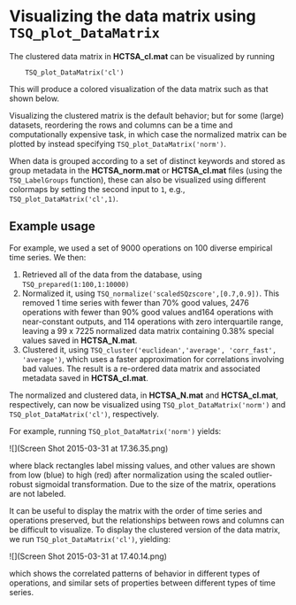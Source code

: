 # Visualizing the data matrix using `TSQ_plot_DataMatrix`
<!--{#sec:visualizing}-->

<!--There are many tasks that involve understanding the rich structure contained in data matrices by visualizing them.-->
<!--In this section we describe some basic tools we have developed to visualize the behavior of time series and operations in the data matrix.-->

<!--### Visualizing the data matrix using -->
<!--{#sec:visDatamatrix}-->

The clustered data matrix in **HCTSA_cl.mat** can be visualized by running

        TSQ_plot_DataMatrix('cl')

This will produce a colored visualization of the data matrix such as that shown below.

Visualizing the clustered matrix is the default behavior; but for some (large) datasets, reordering the rows and columns can be a time and computationally expensive task, in which case the normalized matrix can be plotted by instead specifying `TSQ_plot_DataMatrix('norm')`.

When data is grouped according to a set of distinct keywords and stored as group metadata in the **HCTSA_norm.mat** or **HCTSA_cl.mat** files (using the `TSQ_LabelGroups` function), these can also be visualized using different colormaps by setting the second input to `1`, e.g., `TSQ_plot_DataMatrix('cl',1)`.

## Example usage

For example, we used a set of 9000 operations on 100 diverse empirical time series.
We then:
1. Retrieved all of the data from the database, using `TSQ_prepared(1:100,1:10000)`
2. Normalized it, using `TSQ_normalize('scaledSQzscore',[0.7,0.9])`. This removed 1 time series with fewer than 70% good values, 2476 operations with fewer than 90% good values and164 operations with near-constant outputs, and 114 operations with zero interquartile range, leaving a 99 x 7225 normalized data matrix containing 0.38% special values saved in **HCTSA_N.mat**.
3. Clustered it, using `TSQ_cluster('euclidean','average', 'corr_fast', 'average')`, which uses a faster approximation for correlations involving bad values. The result is a re-ordered data matrix and associated metadata saved in **HCTSA_cl.mat**.

The normalized and clustered data, in **HCTSA_N.mat** and **HCTSA_cl.mat**, respectively, can now be visualized using `TSQ_plot_DataMatrix('norm')` and `TSQ_plot_DataMatrix('cl')`, respectively.

For example, running `TSQ_plot_DataMatrix('norm')` yields:

![](Screen Shot 2015-03-31 at 17.36.35.png)

where black rectangles label missing values, and other values are shown from low (blue) to high (red) after normalization using the scaled outlier-robust sigmoidal transformation.
Due to the size of the matrix, operations are not labeled.

It can be useful to display the matrix with the order of time series and operations preserved, but the relationships between rows and columns can be difficult to visualize.
To display the clustered version of the data matrix, we run `TSQ_plot_DataMatrix('cl')`, yielding:

![](Screen Shot 2015-03-31 at 17.40.14.png)

which shows the correlated patterns of behavior in different types of operations, and similar sets of properties between different types of time series.